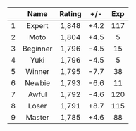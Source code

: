 | |Name|Rating|+/-|Exp|
|-|:--:|:----:|:-:|:-:|
|1|Expert|1,848|+4.2|117|
|2|Moto|1,804|+4.5|5|
|3|Beginner|1,796|-4.5|15|
|4|Yuki|1,796|-4.5|5|
|5|Winner|1,795|-7.7|38|
|6|Newbie|1,793|-6.6|11|
|7|Awful|1,792|-4.6|120|
|8|Loser|1,791|+8.7|115|
|9|Master|1,785|+4.6|88|
